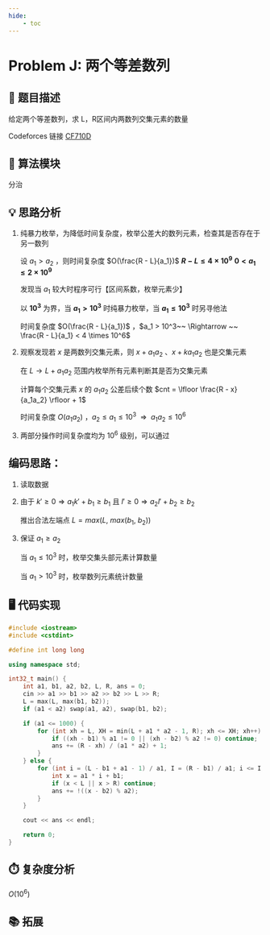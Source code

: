 ```yaml
---
hide:
    - toc 
---
```


# Problem J: 两个等差数列

## 📝 题目描述

给定两个等差数列，求 L，R区间内两数列交集元素的数量

Codeforces 链接 [CF710D](https://codeforces.com/contest/710/problem/D) 

## 🔑 算法模块

分治

## 💡 思路分析

1. 纯暴力枚举，为降低时间复杂度，枚举公差大的数列元素，检查其是否存在于另一数列
    
    设 $a_1 > a_2$ ，则时间复杂度 $O(\frac{R - L}{a_1})$ **$R-L ≤ 4 \times 10^9$**  **$0 < a_1 ≤2 \times 10^9$** 
    
    发现当 $a_1$ 较大时程序可行【区间系数，枚举元素少】
    
    以 **$10^3$** 为界，当 **$a_1>10^3$** 时纯暴力枚举，当 **$a_1 \leq 10^3$** 时另寻他法
    
    时间复杂度 $O(\frac{R - L}{a_1})$ ，$a_1 > 10^3~~ \Rightarrow ~~
    \frac{R - L}{a_1} < 4 \times 10^6$ 
    
2. 观察发现若 $x$ 是两数列交集元素，则 $x+a_1a_2$ 、$x+ka_1a_2$ 也是交集元素
    
    在 $L \to L+a_1a_2$ 范围内枚举所有元素判断其是否为交集元素
    
    计算每个交集元素 $x$ 的 $a_1a_2$ 公差后续个数 $cnt = \lfloor \frac{R - x}{a_1a_2} \rfloor + 1$
    
    时间复杂度 $O({a_1a_2})$ ，$a_2 \leq a_1 \leq 10^3~~ \Rightarrow ~~
    a_1a_2 \leq 10^6$ 
    
3. 两部分操作时间复杂度均为 $10^6$ 级别，可以通过

## 编码思路：

1. 读取数据
2. 由于 $k' \geq 0 \Rightarrow  a_1k'+b_1 \geq b_1$ 且 $l' \geq 0 \Rightarrow a_2l'+b_2 \geq b_2$
    
    推出合法左端点 $L = max(L, ~max(b_1, ~b_2))$
    
3. 保证 $a_1 \geq a_2$
    
    当 $a_1 \leq 10^3$ 时，枚举交集头部元素计算数量
    
    当 $a_1 > 10^3$ 时，枚举数列元素统计数量

## 🖥️ 代码实现

```cpp
#include <iostream>
#include <cstdint>

#define int long long

using namespace std;

int32_t main() {
    int a1, b1, a2, b2, L, R, ans = 0;
    cin >> a1 >> b1 >> a2 >> b2 >> L >> R;
    L = max(L, max(b1, b2));
    if (a1 < a2) swap(a1, a2), swap(b1, b2);

    if (a1 <= 1000) {
        for (int xh = L, XH = min(L + a1 * a2 - 1, R); xh <= XH; xh++) {
            if ((xh - b1) % a1 != 0 || (xh - b2) % a2 != 0) continue;
            ans += (R - xh) / (a1 * a2) + 1;
        }
    } else {
        for (int i = (L - b1 + a1 - 1) / a1, I = (R - b1) / a1; i <= I; i++) {
            int x = a1 * i + b1;
            if (x < L || x > R) continue;
            ans += !((x - b2) % a2);
        }
    }

    cout << ans << endl;

    return 0;
}
```

## ⏱️ 复杂度分析

$O(10^6)$

## 📚 拓展

